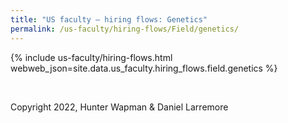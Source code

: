 ```yaml
---
title: "US faculty — hiring flows: Genetics"
permalink: /us-faculty/hiring-flows/Field/genetics/
---
```


{% include us-faculty/hiring-flows.html webweb_json=site.data.us_faculty.hiring_flows.field.genetics %}

<br>

Copyright 2022, Hunter Wapman & Daniel Larremore